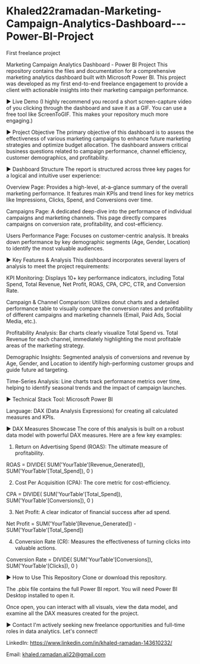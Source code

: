# Khaled22ramadan-Marketing-Campaign-Analytics-Dashboard---Power-BI-Project
First freelance project

Marketing Campaign Analytics Dashboard - Power BI Project
This repository contains the files and documentation for a comprehensive marketing analytics dashboard built with Microsoft Power BI. This project was developed as my first end-to-end freelance engagement to provide a client with actionable insights into their marketing campaign performance.

► Live Demo
(I highly recommend you record a short screen-capture video of you clicking through the dashboard and save it as a GIF. You can use a free tool like ScreenToGIF. This makes your repository much more engaging.)

► Project Objective
The primary objective of this dashboard is to assess the effectiveness of various marketing campaigns to enhance future marketing strategies and optimize budget allocation. The dashboard answers critical business questions related to campaign performance, channel efficiency, customer demographics, and profitability.

► Dashboard Structure
The report is structured across three key pages for a logical and intuitive user experience:

Overview Page: Provides a high-level, at-a-glance summary of the overall marketing performance. It features main KPIs and trend lines for key metrics like Impressions, Clicks, Spend, and Conversions over time.

Campaigns Page: A dedicated deep-dive into the performance of individual campaigns and marketing channels. This page directly compares campaigns on conversion rate, profitability, and cost-efficiency.

Users Performance Page: Focuses on customer-centric analysis. It breaks down performance by key demographic segments (Age, Gender, Location) to identify the most valuable audiences.

► Key Features & Analysis
This dashboard incorporates several layers of analysis to meet the project requirements:

KPI Monitoring: Displays 10+ key performance indicators, including Total Spend, Total Revenue, Net Profit, ROAS, CPA, CPC, CTR, and Conversion Rate.

Campaign & Channel Comparison: Utilizes donut charts and a detailed performance table to visually compare the conversion rates and profitability of different campaigns and marketing channels (Email, Paid Ads, Social Media, etc.).

Profitability Analysis: Bar charts clearly visualize Total Spend vs. Total Revenue for each channel, immediately highlighting the most profitable areas of the marketing strategy.

Demographic Insights: Segmented analysis of conversions and revenue by Age, Gender, and Location to identify high-performing customer groups and guide future ad targeting.

Time-Series Analysis: Line charts track performance metrics over time, helping to identify seasonal trends and the impact of campaign launches.

► Technical Stack
Tool: Microsoft Power BI

Language: DAX (Data Analysis Expressions) for creating all calculated measures and KPIs.

► DAX Measures Showcase
The core of this analysis is built on a robust data model with powerful DAX measures. Here are a few key examples:

1. Return on Advertising Spend (ROAS): The ultimate measure of profitability.

ROAS = 
DIVIDE(
    SUM('YourTable'[Revenue_Generated]), 
    SUM('YourTable'[Total_Spend]), 
    0
)

2. Cost Per Acquisition (CPA): The core metric for cost-efficiency.

CPA = 
DIVIDE(
    SUM('YourTable'[Total_Spend]), 
    SUM('YourTable'[Conversions]), 
    0
)

3. Net Profit: A clear indicator of financial success after ad spend.

Net Profit = 
SUM('YourTable'[Revenue_Generated]) - SUM('YourTable'[Total_Spend])

4. Conversion Rate (CR): Measures the effectiveness of turning clicks into valuable actions.

Conversion Rate = 
DIVIDE(
    SUM('YourTable'[Conversions]), 
    SUM('YourTable'[Clicks]), 
    0
)

► How to Use This Repository
Clone or download this repository.

The .pbix file contains the full Power BI report. You will need Power BI Desktop installed to open it.

Once open, you can interact with all visuals, view the data model, and examine all the DAX measures created for the project.

► Contact
I'm actively seeking new freelance opportunities and full-time roles in data analytics. Let's connect!

LinkedIn: https://www.linkedin.com/in/khaled-ramadan-143610232/

Email: khaled.ramadan.ali22@gmail.com

